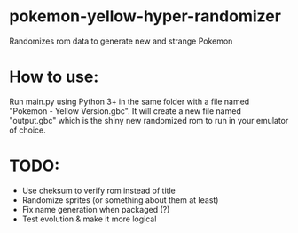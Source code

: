 # pokemon-yellow-hyper-randomizer
Randomizes rom data to generate new and strange Pokemon

# How to use:
Run main.py using Python 3+ in the same folder with a file named "Pokemon - Yellow Version.gbc".
It will create a new file named "output.gbc" which is the shiny new randomized rom to run in your emulator of choice.

# TODO:
* Use cheksum to verify rom instead of title
* Randomize sprites (or something about them at least)
* Fix name generation when packaged (?)
* Test evolution & make it more logical
